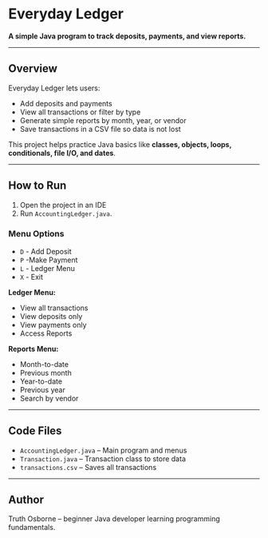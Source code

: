 # Everyday Ledger

**A simple Java program to track deposits, payments, and view reports.**

---

## Overview

Everyday Ledger lets users:  

- Add deposits and payments  
- View all transactions or filter by type  
- Generate simple reports by month, year, or vendor  
- Save transactions in a CSV file so data is not lost  

This project helps practice Java basics like **classes, objects, loops, conditionals, file I/O, and dates**.

---

## How to Run


1. Open the project in an IDE
2. Run `AccountingLedger.java`.  

### Menu Options

- `D` - Add Deposit  
- `P` -Make Payment  
- `L` - Ledger Menu  
- `X` - Exit  

**Ledger Menu:**  
- View all transactions  
- View deposits only  
- View payments only  
- Access Reports  

**Reports Menu:**  
- Month-to-date  
- Previous month  
- Year-to-date  
- Previous year  
- Search by vendor  

---

## Code Files

- `AccountingLedger.java` – Main program and menus  
- `Transaction.java` – Transaction class to store data  
- `transactions.csv` – Saves all transactions  

---

## Author

Truth Osborne – beginner Java developer learning programming fundamentals.
